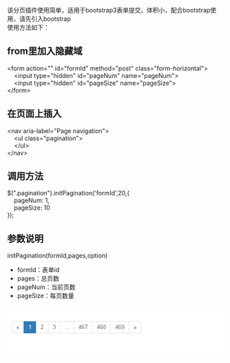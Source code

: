 该分页插件使用简单，适用于bootstrap3表单提交，体积小，配合bootstrap使用，请先引入bootstrap     
使用方法如下：  

## from里加入隐藏域
&lt;form action="" id="formId" method="post" class="form-horizontal"&gt;  
    &nbsp;&nbsp;&nbsp;&nbsp;&lt;input type="hidden" id="pageNum" name="pageNum"&gt;  
    &nbsp;&nbsp;&nbsp;&nbsp;&lt;input type="hidden" id="pageSize" name="pageSize"&gt;  
&lt;/form&gt;

## 在页面上插入
&lt;nav aria-label="Page navigation"&gt;  
    &nbsp;&nbsp;&nbsp;&nbsp;&lt;ul class="pagination"&gt;  
    &nbsp;&nbsp;&nbsp;&nbsp;&lt;/ul&gt;  
&lt;/nav&gt;  

## 调用方法
$(".pagination").initPagination('formId',20,{  
&nbsp;&nbsp;&nbsp;&nbsp;pageNum: 1,  
&nbsp;&nbsp;&nbsp;&nbsp;pageSize: 10  
});  
    
## 参数说明
initPagination(formId,pages,option)  
* formId：表单id
* pages：总页数
* pageNum：当前页数
* pageSize：每页数量

![](pic1.png)
